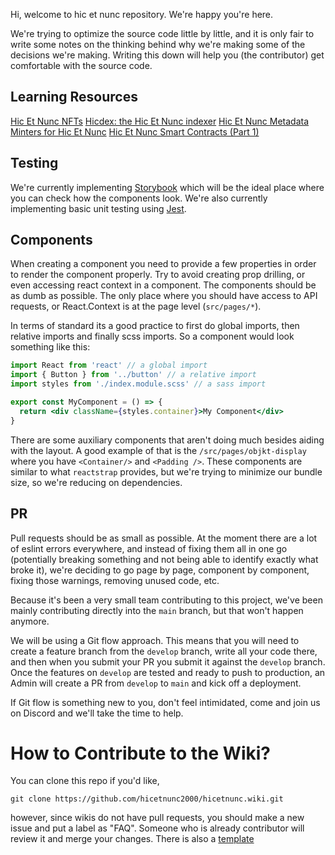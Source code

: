 Hi, welcome to hic et nunc repository. We're happy you're here.

We're trying to optimize the source code little by little, and it is only fair to write some notes on the thinking behind why we're making some of the decisions we're making. Writing this down will help you (the contributor) get comfortable with the source code.

## Learning Resources
[Hic Et Nunc NFTs](https://leonnicholls.medium.com/hic-et-nunc-nfts-61743765b2ac?source=user_profile---------6----------------------------)
[Hicdex: the Hic Et Nunc indexer](https://leonnicholls.medium.com/hicdex-the-hic-et-nunc-indexer-bd45f27a228f)
[Hic Et Nunc Metadata](https://leonnicholls.medium.com/hic-et-nunc-metadata-40e594530e31)
[Minters for Hic Et Nunc](https://leonnicholls.medium.com/minters-for-hic-et-nunc-8b244b3d7ce0?source=user_profile---------1----------------------------)
[Hic Et Nunc Smart Contracts (Part 1)](https://leonnicholls.medium.com/hic-et-nunc-smart-contracts-part-1-e4ad5d0934b9)

## Testing

We're currently implementing [Storybook](https://storybook.js.org/) which will be the ideal place where you can check how the components look. We're also currently implementing basic unit testing using [Jest](https://jestjs.io/).

## Components

When creating a component you need to provide a few properties in order to render the component properly. Try to avoid creating prop drilling, or even accessing react context in a component. The components should be as dumb as possible. The only place where you should have access to API requests, or React.Context is at the page level (`src/pages/*`).

In terms of standard its a good practice to first do global imports, then relative imports and finally scss imports. So a component would look something like this:

```jsx
import React from 'react' // a global import
import { Button } from '../button' // a relative import
import styles from './index.module.scss' // a sass import

export const MyComponent = () => {
  return <div className={styles.container}>My Component</div>
}
```

There are some auxiliary components that aren't doing much besides aiding with the layout. A good example of that is the `/src/pages/objkt-display` where you have `<Container/>` and `<Padding />`. These components are similar to what `reactstrap` provides, but we're trying to minimize our bundle size, so we're reducing on dependencies.

## PR

Pull requests should be as small as possible. At the moment there are a lot of eslint errors everywhere, and instead of fixing them all in one go (potentially breaking something and not being able to identify exactly what broke it), we're deciding to go page by page, component by component, fixing those warnings, removing unused code, etc.

Because it's been a very small team contributing to this project, we've been mainly contributing directly into the `main` branch, but that won't happen anymore.

We will be using a Git flow approach. This means that you will need to create a feature branch from the `develop` branch, write all your code there, and then when you submit your PR you submit it against the `develop` branch. Once the features on `develop` are tested and ready to push to production, an Admin will create a PR from `develop` to `main` and kick off a deployment.

If Git flow is something new to you, don't feel intimidated, come and join us on Discord and we'll take the time to help.

# How to Contribute to the Wiki?
You can clone this repo if you'd like,

`git clone https://github.com/hicetnunc2000/hicetnunc.wiki.git`

however, since wikis do not have pull requests, you should make a new issue and put a label as "FAQ". Someone who is already contributor will review it and merge your changes. There is also a [template](https://github.com/hicetnunc2000/hicetnunc/blob/main/.github/ISSUE_TEMPLATE/faq_update.md)